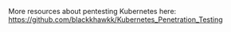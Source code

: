 More resources about pentesting Kubernetes here: https://github.com/blackkhawkk/Kubernetes_Penetration_Testing
